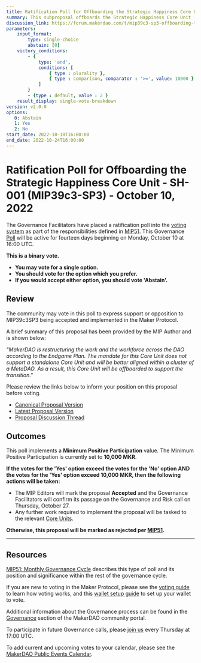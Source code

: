 ```yaml
---
title: Ratification Poll for Offboarding the Strategic Happiness Core Unit - SH-001 (MIP39c3-SP3) - October 10, 2022
summary: This subproposal offboards the Strategic Happiness Core Unit (SH-001), removing all associated activities of the Core Unit from the DAO.
discussion_link: https://forum.makerdao.com/t/mip39c3-sp3-offboarding-the-strategic-happiness-core-unit-sh-001/17754
parameters:
    input_format:
        type: single-choice
        abstain: [0]
    victory_conditions:
        - {
            type: 'and',
            conditions: [
                { type : plurality },
                { type : comparison, comparator : '>=', value: 10000 }
            ]
        }
        - {type : default, value : 2 }
    result_display: single-vote-breakdown
version: v2.0.0
options:
   0: Abstain
   1: Yes
   2: No
start_date: 2022-10-10T16:00:00
end_date: 2022-10-24T16:00:00
---
```

# Ratification Poll for Offboarding the Strategic Happiness Core Unit - SH-001 (MIP39c3-SP3) - October 10, 2022

The Governance Facilitators have placed a ratification poll into the [voting system](https://vote.makerdao.com/polling) as part of the responsibilities defined in [MIP51](https://mips.makerdao.com/mips/details/MIP51). This Governance [Poll](https://community-development.makerdao.com/en/learn/governance/on-chain-gov) will be active for fourteen days beginning on Monday, October 10 at 16:00 UTC.

**This is a binary vote.**
- **You may vote for a single option.**
- **You should vote for the option which you prefer.**
- **If you would accept either option, you should vote 'Abstain'.**

## Review

The community may vote in this poll to express support or opposition to MIP39c3SP3 being accepted and implemented in the Maker Protocol.

A brief summary of this proposal has been provided by the MIP Author and is shown below:

*"MakerDAO is restructuring the work and the workforce across the DAO according to the Endgame Plan. The mandate for this Core Unit does not support a standalone Core Unit and will be better aligned within a cluster of a MetaDAO. As a result, this Core Unit will be offboarded to support the transition."*

Please review the links below to inform your position on this proposal before voting.
* [Canonical Proposal Version](https://github.com/makerdao/mips/blob/040e11928546a12de9958e54af9ee4001df2e8f4/MIP39/MIP39c3-Subproposals/MIP39c3-SP3.md)
* [Latest Proposal Version](https://mips.makerdao.com/mips/details/MIP39c3SP3)
* [Proposal Discussion Thread](https://forum.makerdao.com/t/mip39c3-sp3-offboarding-the-strategic-happiness-core-unit-sh-001/17754)

## Outcomes

This poll implements a **Minimum Positive Participation** value. The Minimum Positive Participation is currently set to **10,000 MKR**.

**If the votes for the 'Yes' option exceed the votes for the 'No' option AND the votes for the 'Yes' option exceed 10,000 MKR, then the following actions will be taken:**
* The MIP Editors will mark the proposal **Accepted** and the Governance Facilitators will confirm its passage on the Governance and Risk call on Thursday, October 27.
* Any further work required to implement the proposal will be tasked to the relevant [Core Units](https://mips.makerdao.com/mips/details/MIP38#mip38c2-core-unit-state).

**Otherwise, this proposal will be marked as rejected per [MIP51](https://mips.makerdao.com/mips/details/MIP51#mip51c2-ratification-poll).**

---

## Resources

[MIP51: Monthly Governance Cycle](https://mips.makerdao.com/mips/details/MIP51) describes this type of poll and its position and significance within the rest of the governance cycle.

If you are new to voting in the Maker Protocol, please see the [voting guide](https://community-development.makerdao.com/en/learn/governance/how-voting-works/) to learn how voting works, and this [wallet setup guide](https://community-development.makerdao.com/en/learn/governance/voting-setup/) to set up your wallet to vote.

Additional information about the Governance process can be found in the [Governance](https://community-development.makerdao.com/en/learn/governance) section of the MakerDAO community portal.

To participate in future Governance calls, please [join us](https://github.com/makerdao/community/tree/master/governance/governance-and-risk-meetings) every Thursday at 17:00 UTC.

To add current and upcoming votes to your calendar, please see the [MakerDAO Public Events Calendar](https://calendar.google.com/calendar/embed?src=makerdao.com_3efhm2ghipksegl009ktniomdk%40group.calendar.google.com&ctz=UTC&mode=week&showCalendars=0&showPrint=0).
